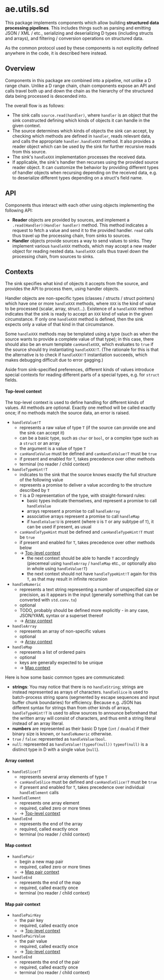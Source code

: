 ae.utils.sd
===========

This package implements components which allow building **structured data processing pipelines**.
This includes things such as parsing and emitting JSON / XML / etc., serializing and deserializing D types (including structs and arrays), and filtering / conversion operations on structured data.

As the common protocol used by these components is not explicitly defined anywhere in the code, it is described here instead.

Overview
--------

Components in this package are combined into a pipeline, not unlike a D range chain. Unlike a D range chain, chain components expose an API and calls travel both up and down the chain as the hierarchy of the structured data being processed is descended into.

The overall flow is as follows:

- The sink calls `source.read(handler)`, where `handler` is an object that the sink constructed defining which kinds of objects it can handle in the given context.
- The source determines which kinds of objects the sink can accept, by checking which methods are defined in `handler`, reads relevant data, and calls the appropriate `handler.handleXXX` method. It also provides a reader object which can be used by the sink for further recursive reads from this source.
- The sink's `handleXXX` implementation processes the received data.
- If applicable, the sink's handler then recurses using the provided source reader object. It can customize the behavior by providing different types of handler objects when recursing depending on the received data, e.g. to deserialize different types depending on a struct's field name.

API
---

Components thus interact with each other using objects implementing the following API:

- **Reader** objects are provided by sources, and implement a `.read(Handler)(Handler handler)` method. This method indicates a request to fetch a value and send it to the provided handler. `read` calls thus travel up the processing chain, from sinks to sources.
- **Handler** objects provide sources a way to send values to sinks. They implement various `handleXXX` methods, which may accept a new reader object for reading nested data. `handleXXX` calls thus travel down the processing chain, from sources to sinks.

Contexts
--------

The sink specifies what kind of objects it accepts from the source, and provides the API to process them, using handler objects.

Handler objects are non-specific types (classes / structs / struct pointers) which have one or more `handleXXX` methods, where `XXX` is the kind of value to be processed (scalar, array, struct...). Existence of a `handleXXX` method indicates that the sink is ready to accept an `XXX` kind of value in the given circumstance. If only one `handleXXX` method is defined, then the sink expects only a value of that kind in that circumstance.

Some `handleXXX` methods may be templated using a type (such as when the source wants to provide a complete value of that type); in this case, there should also be an enum template `canHandleXXX`, which evaluates to `true` if the source should try instantiating `handleXXX!T`. (The rationale for this is that the alternative is to check if `handleXXX!T` instantiation succeeds, which makes debugging difficult due to error gagging.)

Aside from sink-specified preferences, different kinds of values introduce special contexts for reading different parts of a special types, e.g. for `struct` fields.

#### Top-level context

The top-level context is used to define handling for different kinds of values. All methods are optional. Exactly one method will be called exactly once; if no methods match the source data, an error is raised.

- `handleValue!T`
  - represents a raw value of type `T` (if the source can provide one and the sink can accept it)
  - can be a basic type, such as `char` or `bool`, or a complex type such as a `struct` or an array
  - the argument is a value of type `T`
  - `canHandleValue` must be defined and `canHandleValue!T` must be `true`
  - if present and enabled for `T`, takes precedence over other methods
  - terminal (no reader / child context)
- `handleTypeHint!T`
  - indicates to the sink that the source knows exactly the full structure of the following value
  - represents a promise to deliver a value according to the structure described by `T`
  - `T` is a D representation of the type, with straight-forward rules:
    - basic types indicate themselves, and represent a promise to call `handleValue`
    - arrays represent a promise to call `handleArray`
    - associative arrays represent a promise to call `handleMap`
    - if `handleValue!U` is present (where `U` is `T` or any subtype of `T`), it can be used if present, as usual
  - `canHandleTypeHint` must be defined and `canHandleTypeHint!T` must be `true`
  - if present and enabled for `T`, takes precedence over other methods below
  - -> [Top-level context](#top-level-context)
    - the next context should be able to handle `T` accordingly (piecemeal using `handleArray` / `handleMap` etc., or optionally also in whole using `handleValue!T`)
    - the next context should not have `handleTypeHint!T` again for this `T`, as that may result in infinite recursion
- `handleNumeric`
  - represents a text string representing a number of unspecified size or precision, as it appears in the input (generally something that can be converted with `std.conv.to`)
  - optional
  - TODO, probably should be defined more explicitly - in any case, JSON/YAML syntax or a superset thereof
  - -> [Array context](#array-context)
- `handleArray`
  - represents an array of non-specific values
  - optional
  - -> [Array context](#array-context)
- `handleMap`
  - represents a list of ordered pairs
  - optional
  - keys are generally expected to be unique
  - -> [Map context](#map-context)

Here is how some basic common types are communicated:

- **strings**: You may notice that there is no `handleString`; strings are instead represented as arrays of characters. `handleSlice` is used to batch-process string spans (segmented by escape sequences and input buffer chunk boundaries) for efficiency. Because e.g. JSON has different syntax for strings than from other kinds of arrays, `handleTypeHint!T` is used to allow sources to announce beforehand that the written array will consist of characters, and thus emit a string literal instead of an array literal.
- **numbers** are represented as their basic D type (`int` / `double`) if their binary size is known, or `handleNumeric` otherwise.
- `true` / `false`: represented as `handleValue!bool`.
- `null`: represented as `handleValue!(typeof(null))` `typeof(null)` is a distinct type in D with a single value (`null`).

#### Array context

- `handleSlice!T`
  - represents several array elements of type `T`
  - `canHandleSlice` must be defined and `canHandleSlice!T` must be `true`
  - if present and enabled for `T`, takes precedence over individual `handleElement` calls
- `handleElement`
  - represents one array element
  - required, called zero or more times
  - -> [Top-level context](#top-level-context)
- `handleEnd`
  - represents the end of the array
  - required, called exactly once
  - terminal (no reader / child context)

#### Map context

- `handlePair`
  - begin a new map pair
  - required, called zero or more times
  - -> [Map pair context](#map-pair-context)
- `handleEnd`
  - represents the end of the map
  - required, called exactly once
  - terminal (no reader / child context)

#### Map pair context

- `handlePairKey`
  - the pair key
  - required, called exactly once
  - -> [Top-level context](#top-level-context)
- `handlePairValue`
  - the pair value
  - required, called exactly once
  - -> [Top-level context](#top-level-context)
- `handleEnd`
  - represents the end of the pair
  - required, called exactly once
  - terminal (no reader / child context)
